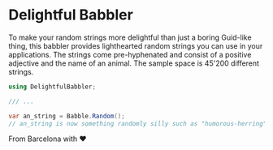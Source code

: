 # Delightful Babbler

To make your random strings more delightful than just a boring Guid-like thing, this babbler provides lighthearted random strings you can use in your applications. The strings come pre-hyphenated and consist of a positive adjective and the name of an animal. The sample space is 45'200 different strings.

```csharp
using DelightfulBabbler;

/// ...

var an_string = Babble.Random();
// an_string is now something randomly silly such as "humorous-herring"
```

From Barcelona with :heart:
